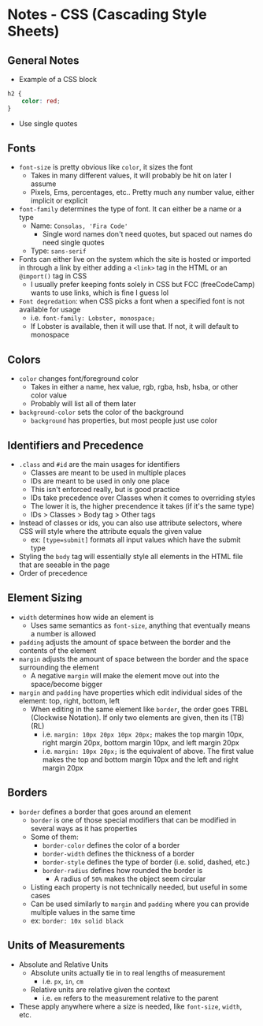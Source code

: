 # Notes - CSS (Cascading Style Sheets)

## General Notes

- Example of a CSS block

```css
h2 {
    color: red;
}
```

- Use single quotes

## Fonts

- `font-size` is pretty obvious like `color`, it sizes the font
    - Takes in many different values, it will probably be hit on later I assume
    - Pixels, Ems, percentages, etc.. Pretty much any number value, either implicit or explicit
- `font-family` determines the type of font. It can either be a name or a type
    - Name: `Consolas, 'Fira Code'`
        - Single word names don't need quotes, but spaced out names do need single quotes
    - Type: `sans-serif`
- Fonts can either live on the system which the site is hosted or imported in through a link by either adding a `<link>` tag in the HTML or an `@import()` tag in CSS
    - I usually prefer keeping fonts solely in CSS but FCC (freeCodeCamp) wants to use links, which is fine I guess lol
- `Font degredation`: when CSS picks a font when a specified font is not available for usage
    - i.e. `font-family: Lobster, monospace;`
    - If Lobster is available, then it will use that. If not, it will default to monospace

## Colors

- `color` changes font/foreground color
    - Takes in either a name, hex value, rgb, rgba, hsb, hsba, or other color value
    - Probably will list all of them later
- `background-color` sets the color of the background
    - `background` has properties, but most people just use color

## Identifiers and Precedence

- `.class` and `#id` are the main usages for identifiers
    - Classes are meant to be used in multiple places
    - IDs are meant to be used in only one place
    - This isn't enforced really, but is good practice
    - IDs take precedence over Classes when it comes to overriding styles
    - The lower it is, the higher precendence it takes (if it's the same type)
    - IDs > Classes > Body tag > Other tags
- Instead of classes or ids, you can also use attribute selectors, where CSS will style where the attribute equals the given value
    - ex: `[type=submit]` formats all input values which have the submit type
- Styling the `body` tag will essentially style all elements in the HTML file that are seeable in the page
- Order of precedence


## Element Sizing

- `width` determines how wide an element is
    - Uses same semantics as `font-size`, anything that eventually means a number is allowed
- `padding` adjusts the amount of space between the border and the contents of the element
- `margin` adjusts the amount of space between the border and the space surrounding the element
    - A negative `margin` will make the element move out into the space/become bigger
- `margin` and `padding` have properties which edit individual sides of the element: top, right, bottom, left
    - When editing in the same element like `border`, the order goes TRBL (Clockwise Notation). If only two elements are given, then its (TB)(RL)
        - i.e. `margin: 10px 20px 10px 20px;` makes the top margin 10px, right margin 20px, bottom margin 10px, and left margin 20px
        - i.e. `margin: 10px 20px;` is the equivalent of above. The first value makes the top and bottom margin 10px and the left and right margin 20px

## Borders

- `border` defines a border that goes around an element
    - `border` is one of those special modifiers that can be modified in several ways as it has properties
    - Some of them:
        - `border-color` defines the color of a border
        - `border-width` defines the thickness of a border
        - `border-style` defines the type of border (i.e. solid, dashed, etc.)
        - `border-radius` defines how rounded the border is
            - A radius of `50%` makes the object seem circular
    - Listing each property is not technically needed, but useful in some cases
    - Can be used similarly to `margin` and `padding` where you can provide multiple values in the same time
    - ex: `border: 10x solid black`

## Units of Measurements

- Absolute and Relative Units
    - Absolute units actually tie in to real lengths of measurement
        - i.e. `px`, `in`, `cm`
    - Relative units are relative given the context
        - i.e. `em` refers to the measurement relative to the parent
- These apply anywhere where a size is needed, like `font-size`, `width`, etc.
